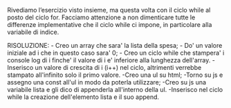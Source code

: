 Rivediamo l’esercizio visto insieme, ma questa volta con il ciclo while al posto del ciclo for.
Facciamo attenzione a non dimenticare tutte le differenze implementative che il ciclo while ci impone, in particolare alla variabile di indice.

RISOLUZIONE:
            - Creo un array che sara' la lista della spesa;
            - Do' un valore iniziale ad i che in questo caso sara' 0;
            - Creo un ciclo while che stampera' i console log di i    finche' il valore di i e' inferiore alla lunghezza dell'array.
            - Inserisco un valore di crescita di i (i++) nel ciclo, altrimenti verrebbe stampato all'infinito solo il primo valore.
            -Creo una ul su html;
            -Torno su js e assegno una const all'ul in modo da poterla utilizzare;
            -Creo su js una variabile lista e gli dico di appenderla all'interno della ul.
            -Inserisco nel ciclo while la creazione dell'elemento lista e il suo append.